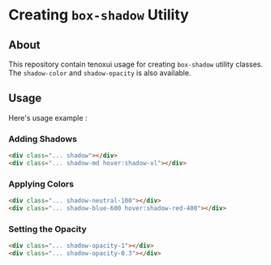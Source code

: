 # Creating `box-shadow` Utility

## About

This repository contain tenoxui usage for creating `box-shadow` utility classes. The `shadow-color` and `shadow-opacity` is also available.

## Usage

Here's usage example :

### Adding Shadows

```html
<div class="... shadow"></div>
<div class="... shadow-md hover:shadow-xl"></div>
```

### Applying Colors

```html
<div class="... shadow-neutral-100"></div>
<div class="... shadow-blue-600 hover:shadow-red-400"></div>
```

### Setting the Opacity

```html
<div class="... shadow-opacity-1"></div>
<div class="... shadow-opacity-0.3"></div>
```
